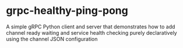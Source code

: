 # grpc-healthy-ping-pong
A simple gRPC Python client and server that demonstrates how to add channel ready waiting and service health checking purely declaratively using the channel JSON configuration
